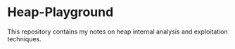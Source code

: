 # Heap-Playground
This repository contains my notes on heap internal analysis and exploitation techniques.
